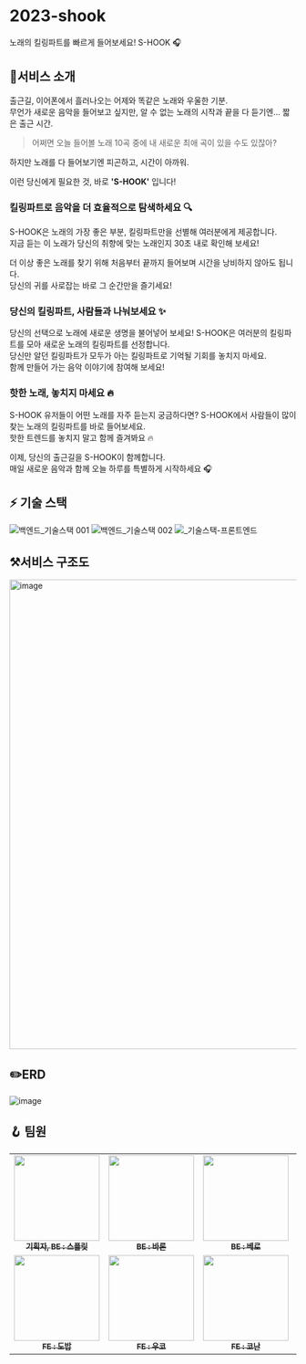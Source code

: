 # 2023-shook
노래의 킬링파트를 빠르게 들어보세요! S-HOOK 🎧

## 🎯서비스 소개
출근길, 이어폰에서 흘러나오는 어제와 똑같은 노래와 우울한 기분.     
무언가 새로운 음악을 들어보고 싶지만, 알 수 없는 노래의 시작과 끝을 다 듣기엔... 짧은 출근 시간.

> 어쩌면 오늘 들어볼 노래 10곡 중에 내 새로운 최애 곡이 있을 수도 있잖아?

하지만 노래를 다 들어보기엔 피곤하고, 시간이 아까워.

이런 당신에게 필요한 것, 바로 **'S-HOOK'** 입니다!

### 킬링파트로 음악을 더 효율적으로 탐색하세요 🔍

S-HOOK은 노래의 가장 좋은 부분, 킬링파트만을 선별해 여러분에게 제공합니다.     
지금 듣는 이 노래가 당신의 취향에 맞는 노래인지 30초 내로 확인해 보세요!

더 이상 좋은 노래를 찾기 위해 처음부터 끝까지 들어보며 시간을 낭비하지 않아도 됩니다.     
당신의 귀를 사로잡는 바로 그 순간만을 즐기세요!

### 당신의 킬링파트, 사람들과 나눠보세요 ✨

당신의 선택으로 노래에 새로운 생명을 불어넣어 보세요! S-HOOK은 여러분의 킬링파트를 모아 새로운 노래의 킬링파트를 선정합니다.  
당신만 알던 킬링파트가 모두가 아는 킬링파트로 기억될 기회를 놓치지 마세요.      
함께 만들어 가는 음악 이야기에 참여해 보세요!

### 핫한 노래, 놓치지 마세요 🔥

S-HOOK 유저들이 어떤 노래를 자주 듣는지 궁금하다면? S-HOOK에서 사람들이 많이 찾는 노래의 킬링파트를 바로 들어보세요.     
핫한 트렌드를 놓치지 말고 함께 즐겨봐요 🔥

이제, 당신의 출근길을 S-HOOK이 함께합니다.      
매일 새로운 음악과 함께 오늘 하루를 특별하게 시작하세요 🎧   

## ⚡️ 기술 스택
![백엔드_기술스택 001](https://github.com/woowacourse-teams/2023-shook/assets/61370551/c0d54c4c-394c-486e-b20f-5f4e35f63856)
![백엔드_기술스택 002](https://github.com/woowacourse-teams/2023-shook/assets/61370551/9c1019a5-46c2-439c-9de2-9050be73f7c5)
![_기술스택-프론트엔드](https://github.com/woowacourse-teams/2023-shook/assets/61370551/03f1b2ba-e7d0-4d1e-b031-f4bbe09a5146)

## ⚒️서비스 구조도
<img width="823" alt="image" src="https://github.com/woowacourse-teams/2023-shook/assets/70303795/db1a86f5-c314-41e5-86d1-c0674e5b8fec">

## ✏️ERD
![image](https://github.com/woowacourse-teams/2023-shook/assets/70303795/ccbca604-0315-4253-bb57-97fe055e5bd9)

## 🪝 팀원
<table>
  <tbody>  
        <tr>
      <td align="center">
<a href="https://github.com/splitCoding"><img src="https://github.com/splitCoding.png" width="150px;" alt=""/>
<br /><sub><b>기획자, BE : 스플릿</b></sub></a><br />
      </td>
      <td align="center">
<a href="https://github.com/somsom13"><img src="https://github.com/somsom13.png" width="150px;" alt=""/>
<br /><sub><b>BE : 바론</b></sub></a><br />
      </td>
      <td align="center"><a href="https://github.com/Cyma-s"><img src="https://github.com/Cyma-s.png" width="150px;" alt=""/>
<br /><sub><b>BE : 베로</b></sub></a><br />
      </td>
      <td align="center"><a href="https://github.com/seokhwan-an"><img src="https://github.com/seokhwan-an.png" width="150px;" alt=""/>
<br /><sub><b>BE : 아코</b></sub></a><br />
     </td>
    </tr>
 <tr>
      <td align="center"><a href="https://github.com/Creative-Lee"><img src="https://github.com/Creative-Lee.png" width="150px;" alt=""/>
<br /><sub><b>FE : 도밥</b></sub></a><br />
     </td>
      <td align="center"><a href="https://github.com/ukkodeveloper"><img src="https://github.com/ukkodeveloper.png" width="150px;" alt=""/>
<br /><sub><b>FE : 우코</b></sub></a><br />
    </td>
      <td align="center"><a href="https://github.com/cruelladevil"><img src="https://github.com/cruelladevil.png" width="150px;" alt=""/>
<br /><sub><b>FE : 코난</b></sub></a><br />
     </td>
    </tr> 

  </tbody>
</table>
